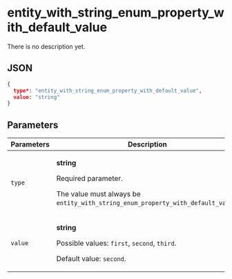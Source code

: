 # entity_with_string_enum_property_with_default_value
There is no description yet.

## JSON
```json
{
  type*: "entity_with_string_enum_property_with_default_value",
  value: "string"
}
```

## Parameters
| Parameters | Description |
| --- | --- |
| `type` | <p>**string**</p><p>Required parameter.</p><p>The value must always be `entity_with_string_enum_property_with_default_value`.</p> |
| `value` | <p>**string**</p><p>Possible values: `first`, `second`, `third`.</p><p>Default value: `second`.</p> |
